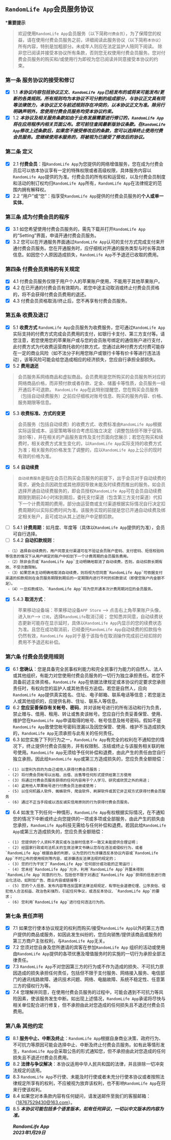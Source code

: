 ## `RandomLife App`会员服务协议
***重要提示**
> 欢迎使用`RandomLife App`会员服务（以下简称`付费会员`），为了保障您的权益，请在使用付费会员服务之前，详细阅读此服务协议（以下简称`本协议`）所有内容，特别是加粗部分。未成年人则应在法定监护人陪同下阅读。 除非您已阅读并接受本协议所有条款，否则您无权使用付费会员服务。您对付费会员服务的购买和/或使用行为即视为您已阅读并同意接受本协议的约束。
### 第一条 服务协议的接受和修订
- [x] 1.1 ***本协议内容包括协议正文、`RandomLife App`已经发布的或将来可能发布/更新的各类规则。所有规则均为本协议不可分割的组成部分，与协议正文具有同等法律效力，本协议正文与前述规则存在冲突的，以本协议正文为准。除另行明确声明外，您使用付费会员服务均受本协议约束。***
- [x] 1.2 ***本协议及相关服务条款如由于业务发展需要进行修订的，`RandomLife App`将在应用程序内相关页面公布。您可前往查阅最新版协议条款。在`RandomLife App`修改上述条款后，如果您不接受修改后的条款，您可以选择终止使用付费会员服务。您继续使用本服务的，将被视为已接受了修改后的协议。***
### 第二条 定义
- [x] 2.1 **付费会员**：指`RandomLife App`为您提供的网络增值服务，您在成为付费会员后可以依本协议享有一定的特殊权限或者高级权限，具体服务内容以`RandomLife App`提供的为准。付费会员的所有权和运营权，以及付费会员制度和活动的制订权均归`RandomLife App`所有，`RandomLife App`在法律规定的范围内拥有解释权。
- [x] 2.2 “用户”或“您”：指享受`RandomLife App`提供的付费会员服务的**个人或单一实体**。
### 第三条 成为付费会员的程序
- [x] 3.1 如您希望使用付费会员服务的，需先下载并打开`RandomLife App`的“Setting”界面，申请开通付费会员服务。
- [x] 3.2 您可以在开通服务界面通过`RandomLife App`认可的支付方式完成支付来开通付费会员服务。您在开通服务时，应仔细核对开通的服务类型与时长等具体信息。如因您个人原因造成损失，`RandomLife App`不予退还已收取的费用。
### 第四条 付费会员资格的有关规定
- [x] 4.1 付费会员服务仅限于用户个人的苹果账户使用，不能用于其他苹果账户。
- [x] 4.2 在已开通的付费会员有效期内，若您中途主动取消或终止付费会员资格的，将不会获得付费会员费用的退还。
- [x] 4.3 付费会员资格取消/终止后，您不再享有付费会员服务。
### 第五条 收费及退订
- [x] 5.1 **收费方式**
`RandomLife App`会员服务为收费服务，您可通过`RandomLife App`实际支持的付费方式完成会员费用的支付，如银行卡支付、第三方支付等。请您注意，若您使用您的苹果账户或与您的会员账号绑定的通信账户进行支付，此付费方式为代收费运营商托收的付款方式，您通过此种付费方式付费可能存在一定的商业风险（如不法分子利用您账户或银行卡等有价卡等进行违法活动），该等风险可能会给您造成相应的经济损失，您应自行承担全部损失。
- [x] 5.2 **费用退还**
> 会员服务系网络商品和虚拟商品，会员费用是您所购买的会员服务所对应的网络商品价格，而非预付款或者存款、定金、储蓄卡等性质，会员服务一经开通后不可退款。
`RandomLife App`在此特别提醒您，您在购买会员服务（包括自动续费服务）之前应仔细核对账号信息、购买的服务内容、价格、服务期限等信息。
- [x] 5.3 **收费标准、方式的变更**
> 会员服务（包括自动续费）的收费方式、收费标准由`RandomLife App`根据实际运营成本、运营策略等综合考虑后独立决定（调整包括但不限于促销、涨价等），并在相关的产品服务宣传及支付页面向您展示；若您在购买和续费时，相关收费方式发生变化的，以`RandomLife App`实际支持的收费方式为准；相关服务的价格发生了调整的，应以`RandomLife App`上公示的现时有效的价格为准。
- [x] 5.4 **自动续费**
> `自动续费服务`是指在会员已购买会员服务的前提下，出于会员对于自动续费的需求，避免会员因疏忽或其他原因导致未能及时续费而推出的服务。如会员选择开通自动续费服务的，即会员授权`RandomLife App`可在会员自动续费期限到期前24小时和到期后，委托支付渠道（包含第三方支付渠道）代扣下一个计费周期的费用，部分由运营商或支付渠道根据实际情况自行决定扣费周期的以实际扣费时间为准。该服务实现的前提是您已开通自动续费及绑定相关账户，且可成功从其上述账户中足额扣款。
- [ ] 5.4.1 **计费周期**：如月度、年度等（具体以`RandomLife App`提供的为准），会员可自行选择。
- [ ] 5.4.2 **自动扣款规则**：
```
 -（1）选择自动续费的，用户同意支付渠道可在不验证会员账户密码、支付密码、短信校验码等信息的情况下从用户绑定的账户中扣划下一个计费周期的会员服务费用。
 -（2）除非会员或`RandomLife App`主动明确地取消了自动续费，否则，自动扣款长期有效、不受次数限制。
 -（3）如果您未主动明确地取消自动续费，则将视为您同意`RandomLife App`可依据支付渠道的扣款规则在会员服务期限到期后的一定期限内进行不时的扣款尝试（即使您账户内金额不足）。
 -（4）一旦扣款成功，`RandomLife App`将为您开通本次计费周期对应的会员服务。
 ```
- [x] 5.4.3 **取消方式**：
> 苹果移动设备端：苹果移动设备`APP Store` --> 点击右上角苹果账户头像，进入`账户`--> `订阅`，选择`RandomLife`取消订阅；
您知悉并同意，自动续费状态更新可能存在显示延时，具体以`RandomLife App`内显示的您的续费状态为准。且您在成功取消前，已经委托`RandomLife App`自动续费的扣款指令仍然有效，`RandomLife App`对于基于该指令在取消操作完成前已经扣除的费用不予退还和补偿。
### 第六条 付费会员使用规则
- [x] 6.1 **您确认**：您是具备完全民事权利能力和完全民事行为能力的自然人、法人或其他组织，有能力对您使用付费会员服务的一切行为独立承担责任。若您不具备前述主体资格，`RandomLife App`在依据法律规定或本协议约定要求您承担责任时，有权向您的监护人或其他责任方追偿。若您是自然人，应向`RandomLife App`提供真实姓名、住址、电子邮箱、联系电话等信息；若您是法人或其他组织的，应提供名称、住址、联系人等信息。
- [x] 6.2 **您应妥善保存有关帐号、密码**，并对该帐号进行的所有活动和行为负责，禁止赠与、借用、租用、转让或售卖该帐号。您应自行负责妥善保管、使用、维护您在`RandomLife App`申请取得的帐号、帐号信息及帐号密码。假如不是`RandomLife App`致使您帐号密码泄漏以及因您保管、使用、维护不当造成损失的，`RandomLife App`无须承担与此有关的任何责任。
- [x] 6.3 如您实施了下列行为之一，`RandomLife App`有完全的权利在不通知您的情况下，终止提供付费会员服务，并有权限制、冻结或终止与该服务相关联的帐号使用。`RandomLife App`无须给予任何补偿和退费，由此产生的责任由您自行独立承担。因此给`RandomLife App`或第三方造成损失的，您应负责全额赔偿：
```
 - (1) 以营利为目的为自己或他人获得付费会员服务；
 - (2) 将付费会员帐号以出租、出借、出售等任何形式提供给第三方使用
 - (3) 将通过付费会员服务获得的任何内容用于个人学习、研究或欣赏之外的用途；
 - (4) 盗用他人苹果帐号进行付费会员注册或使用；
 - (5) 以任何机器人软件、蜘蛛软件、爬虫软件、刷屏软件或其它非正规方式获得付费会员服务
 - (6) 通过不正当手段或以违反诚实信用原则的行为获得付费会员服务。
 ```
- [x] 6.4 如发生下列任何一种情形，`RandomLife App`有权根据实际情况，在不通知您的情况下中断或终止向您提供的一项或多项或全部服务，由此产生的损失由您承担，`RandomLife App`科技无需给与任何补偿和退费。若因此给`RandomLife App`或第三方造成损失的，您应负责全额赔偿：
```
 - (1) 您提供的个人资料不真实或与注册时信息不一致又未能提供合理证明；
 - (2) 经国家行政或司法机关的生效法律文书确认您存在违法或侵权行为，或者`RandomLife App`根据自身的判断，认为您的行为涉嫌违反本协议内容或`RandomLife App`不时公布的使用规则等内容，或涉嫌违反法律法规的规定的；
 - (3) 您的行为干扰了`RandomLife App`任何部分或功能的正常运行；
 - (4) 您未经`RandomLife App`允许，利用`RandomLife App`开展未得到`RandomLife App`同意的行为，包括但不限于对通过`RandomLife App`获得的信息进行商业化活动，如附加广告、商业内容或链接等；
 - (5) 您的个人信息、发布内容等违反国家法律法规规定，有悖社会道德伦理、公序良俗、侵犯他人合法权益、政治色彩强烈，引起任何争议，或违反本协议、`RandomLife App`的要求；
 - (6) 您利用`RandomLife App`进行任何违法行为的。
 ```
### 第七条 责任声明
- [x] 7.1 如果您行使本协议规定的权利而购买/接受`RandomLife App`以外的第三方商户提供的商品或服务，如因此发生纠纷的，您应向销售/提供该商品或服务的第三方商户主张权利，与`RandomLife App`无关。
- [x] 7.2 您须对您自身及您所邀请的宾客在参加`RandomLife App` 组织的活动或使用由`RandomLife App`提供的各项优惠及增值服务时的实施的一切行为承担全部法律责任。
- [x] 7.3 `RandomLife App`不对您因第三方的行为或不作为造成的损失、不可抗力原因造成的损失承担任何责任，包括但不限于支付服务、网络接入服务、电信部门的通讯线路故障、通讯技术问题、网络、电脑故障、系统不稳定性、任意第三方的侵权行为等。
- [x] 7.4 您理解并同意，在使用付费会员服务的过程中，可能会遇到不可抗力等风险因素，使该服务发生中断。如出现上述情况，`RandomLife App`承诺将尽快与相关单位配合进行修复，但不承担由此对您造成的任何损失且不退还付费会员费用。
### 第八条 其他约定
- [x] 8.1 **服务中止、中断及终止**：`RandomLife App`根据自身商业决策、政府行为、不可抗力等原因可能会选择中止、中断及终止付费会员服务。如有此等情形发生，`RandomLife App`会采取公告的形式通知您，但不承担由此对您造成的任何损失且不退还付费会员费用。
- [x] 8.2 **法律与争议解决**：本协议适用中华人民共和国的法律，并且排除一切冲突法规定的适用。
- [x] 8.3 `RandomLife App`不行使、未能及时行使或者未充分行使本协议或者按照法律规定所享有的权利，不应被视为放弃该权利，也不影响`RandomLife App`在将来行使该权利。
- [x] 8.4 如果您对本条款内容有任何疑问，请发送邮件至我们的客服邮箱：（18767529430@163.com）。
- [x] 8.5 ***本协议可能包括多个语言版本，如有任何异议，一切以中文版本的内容为准。***
                                                                                                                                <br><br>***RandomLife App***
                                                                                                                                <br>***2023年1月29日***<br/>
